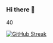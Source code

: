 ### Hi there 👋
40
<!--
**PapiCLY/PapiCLY** is a ✨ _special_ ✨ repository because its `README.md` (this file) appears on your GitHub profile.

Here are some ideas to get you started:

- 🔭 I’m currently working on ...
- 🌱 I’m currently learning MERN Stack
- 👯 I’m looking to collaborate on fullstack JavaScript projects
- 🤔 I’m looking for help with backend development - Express.JS - MongoDB - SQL
- 💬 Ask me about ...
0- 📫 How to reach me: christianyehudah@gmail.com - 407-902-1082
- 😄 Pronouns: ...
- ⚡ Fun fact: Artist who enjoys programming 🎨👨🏽‍💻<>
-->
[![GitHub Streak](https://github-readme-streak-stats.herokuapp.com?user=PapiCLY&theme=dark)](https://git.io/streak-stats)

